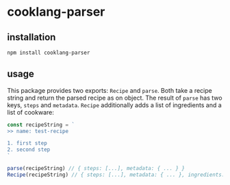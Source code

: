 # cooklang-parser

## installation

```sh
npm install cooklang-parser
```

## usage

This package provides two exports: `Recipe` and `parse`. Both take a recipe string and return the parsed recipe as on object. The result of `parse` has two keys, `steps` and `metadata`. `Recipe` additionally adds a list of ingredients and a list of cookware:

```js
const recipeString = `
>> name: test-recipe

1. first step
2. second step
`

parse(recipeString) // { steps: [...], metadata: { ... } }
Recipe(recipeString) // { steps: [...], metadata: { ... }, ingredients: [...], cookware: [...] }
```
